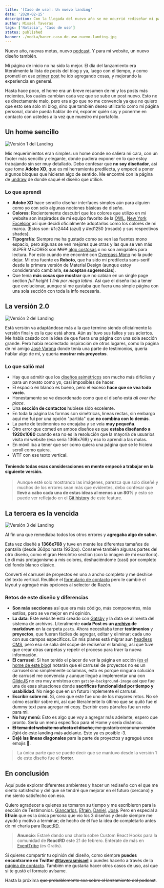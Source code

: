 ```yaml
---
title: '[Caso de uso]: Un nuevo landing'
date: '2020-02-15'
description: Con la llegada del nuevo año se me ocurrió rediseñar mi página de inicio (otra vez) pero ahora con un enfoque diferente. En este breve post, explico mi proceso creativo y como ha ido evolucionando la página de inicio.
author: Misael Taveras
tags: ['Noticia', 'Caso de uso']
status: published
banner: ./media/baner-caso-de-uso-nuevo-landing.jpg
---
```


Nuevo año, nuevas metas, nuevo [podcast](/blog/anunciando-mi-podcast). Y para mí website, un nuevo diseño también.

Mi página de inicio no ha sido la mejor. El día del lanzamiento era literalmente la lista de posts del blog y ya, luego con el tiempo, y como prometí en ese [primer post](/blog/lanzando-mi-página-hoy) he ido agregando cosas, y mejorando la experiencia en general.

Hasta hace poco, el home era un breve resumen de mí y los posts más recientes, los cuales cambian cada vez que se sube un post nuevo. Esto no es directamente malo, pero era algo que no me convencía ya que no quiero que esto sea solo mi blog, sino que también deseo utilizarlo como mi página personal, donde pueda hablar de mí, exponer quién soy y ponerme en contacto con ustedes a la vez que muestro mi portafolio.

## Un home sencillo

![Versión 1 del Landing](./media/landing-taverasmisael-v1-web.jpg)

Mis requerimientos eran simples: un home donde no saliera mi cara, con un footer más sencillo y elegante, donde pudiera exponer en lo que estoy trabajando sin ser muy detallado.
Debo confesar que **no soy diseñador**, así que tome **Adobe XD**, que es mi herramienta predilecta, y empecé a poner algunos bloques que hicieran algo de sentido. Me encontré con la página de [undraw](https://undraw.co/) de donde saqué el diseño que utilicé.

### Lo que aprendí

* **Adobe XD** hace sencillo diseñar interfaces simples aún para alguien como yo con solo algunas nociones básicas de diseño.
* **Colores**: Recientemente descubrí que los colores que utilizo en mi website son inspirados de mi equipo favorito de la [OWL](https://overwatchleague.com/en-us), [New York Excelsior](https://twitter.com/nyxl) así que decidí oficialmente adoptarlos como los colores de mi marca. (Estos son: #1c2444 (azul) y #ed1250 (rosado) y sus respectivos shades).
* **Tipografía**: Siempre me ha gustado como se ven las fuentes mono espacio, pero algunas se ven mejores que otras y las que se ven más SUPER MEJORES son ~~MUY~~ [algo costosas](https://www.typography.com/fonts/operator/overview) o no son amigables para lectura. Por esto cuando me encontré con [Overpass Mono](https://fonts.google.com/specimen/Overpass+Mono) no la pude dejar. Mi otra fuente es **Roboto**, que ha sido mi predilecta sans-serif desde la primera versión de Material Design (aunque estoy considerando cambiarla, **se aceptan sugerencias**).
* Que tenía **más cosas que mostrar** que no cabían en un single page section *full height 1 link por mega latino*. Así que el diseño iba a tener que evolucionar, aunque si me gustaba que fuera una simple página con una sola sección con toda la info necesaria.

## La versión 2.0

![Versión 2 del Landing](./media/landing-taverasmisael-v2.jpg)

Está versión va adaptándose más a la que termino siendo oficialmente la versión final y es la que está ahora. Aún así tuvo sus fallos y sus aciertos.
Me había casado con la idea de que fuera una página con una sola sección grande. Pero había recolectado inspiración de otros lugares, como la página de mi amigo [José Varona](https://jvarona.tech/) donde tenía una parte de testimonios, quería hablar algo de mí, y quería **mostrar mis proyectos**.

### Lo que salió mal

* Hay que admitir que los [diseños asimétricos](https://cssdesignawards.com/sites/em-lyon-junior-conseil/35904/) son mucho más difíciles y para un novato como yo, casi imposibles de hacer.
* El espacio en blanco es bueno, pero el exceso **hace que se vea todo vacío.**
* Honestamente se ve desordenado como que el diseño está _all over the place_.
* Una **sección de contactos** hubiese sido excelente.
* En toda la página las formas son simétricas, lineas rectas, sin embargo aquí me fui por una opción "partida" que **no combina con lo demás**.
* La parte de testimonios no encajaba y se veía **muy pequeña**.
* Otro error que cometí en ambos diseños es que **estaba diseñando a 1920x1080** cuando esa no es la resolución que la mayoría de usuarios visita mi website (esa sería 1366x768) y eso lo aprendí a las malas.
* En móvil iba a tener que ser como quiera una página que se le hiciera scroll como quiera.
* WTF con ese texto vertical.

#### Teniendo todas esas consideraciones en mente empecé a trabajar en la siguiente versión.

> Aunque esté solo mostrando las imágenes, parezca que solo diseñé y muchos de los errores sean más que evidentes, debo confesar que **llevé a cabo cada una de estas ideas al menos a un 80%** y esto se puede ver reflejado en el [Git history](https://github.com/taverasmisael/taverasmisael/pull/38/commits) de este feature.

## La tercera es la vencida

![Versión 3 del Landing](./media/landing-taverasmisael-v3.jpg)

Al fin una que remediaba todos los otros errores y **agregaba algo de sabor.**

Esta vez diseñé a **1366x768** y tuve en mente los diferentes tamaños de pantalla (desde 360px hasta 1920px). Conservé también algunas partes del otro diseño, como el gran HeroIntro section (con la imagen de mi escritorio). Le di más protagonismo a mis colores, deshaciéndome (casi) por completo del fondo blanco clásico.

Convertí el carrusel de proyectos en uno a ancho completo y me deshice del texto vertical. Reutilicé el [formulario de contacto](/contacto) pero le cambié el layout y agregué más opciones al selector de Razón.

### Retos de este diseño y diferencias

* **Son más secciones** así que era más código, más componentes, más estilos, pero se ve mejor en mi opinión.
* **La data**: Este website está creado con [Gatsby](https://www.gatsbyjs.org/showcase/taverasmisael.com) y  la data se alimenta del sistema de archivos. Literalmente **cada Post es un [archivo](https://github.com/taverasmisael/taverasmisael/tree/master/posts) de markdown** en la carpeta `posts`. Ahora necesitaba tener **testimonios** y **proyectos**, que fueran fáciles de agregar, editar y eliminar; cada uno con sus campos especificos. En mis planes está migrar aun [headless CMS](https://css-tricks.com/a-headless-cms-for-you-and-your-web-development-agency/), pero eso se salía del scope de rediseñar el landing, así que tuve que crear otras carpetas y repetir el proceso para traer la nueva información.
* **El carrusel**: Si han tenido el placer de ver la página en acción ([es el home de este blog](/)) notarán que el carrusel de proyectos no es un carrusel sino simplemente columnas, esto es porque ninguna solución de carrusel me convencía y aunque llegué a implementar una con [GlideJS](https://glidejs.com/docs/) no era muy amistosa con `gatsby-background-image` así que fue una de esas situaciones donde **sacrificas funcionalidad por tiempo y usabilidad**. No niego que en un futuro implemente el carrusel.
* **Escribir sobre mí.** Sí, creo que este fue uno de los mayores retos. No sé cómo escribir sobre mi, así que literalmente lo último que se quitó fue el dummy text para agregar mi copy. Escribir esos párrafos fue un reto para mi.
* **No hay menú**: Esto es algo que voy a agregar más adelante, espero que pronto. Sería un menú específico para el Home y sería dinámico.
* ~~**El tema del website no afecta el diseño**, me gustaría crear una versión *light* de este landing más adelante.~~ Esto ya es posible :3.
* **Dejé las líneas diagonales** para la parte de proyectos y agregué unos emojis 👀.

> La única parte que se puede decir que se mantuvo desde la versión 1 de este diseño fue el **footer**.

## En conclusión

Aquí pude explorar diferentes ambientes y hacer un rediseño con el que me siento satisfecho y del que sé tendré que mejorar en el futuro (cercano) y me siento satisfecho con eso.

Quiero agradecer a quienes se tomaron su tiempo y me escribieron para la sección de Testimonios. [Giancarlos](https://github.com/giancastle), [Efraín](https://github.com/efraa), [Daniel](https://www.linkedin.com/in/danielthenm/), [José](https://github.com/jvarona05). Pero en especial a **Efraín** que es la única persona que vio los 3 diseños y desde siempre me ayudó y motivó a terminar; de hecho de él fue la idea de completarlo antes de mi charla para [ReactRD.](https://github.com/React-rd)

> **Anuncio**: Estaré dando una charla sobre Custom React Hooks para la comunidad de **ReactRD** este 21 de febrero. Entérate de más en [EventTribe](https://www.eventbrite.com/e/better-components-with-custom-hooks-react-rd-tickets-93961847415) (es Gratis).

Si quieres compartir tu opinión del diseño, como siempre **puedes encontrarme en Twitter [@taverasmisael](https://twitter.com/taverasmisael)** o puedes hacerlo a través de la [página de contacto](/contacto). También me gustaría hacer otros casos de uso, así que si te gustó el formato avísame.

Hasta la próxima ~~que probablemente sea sobre el lanzamiento del podcast~~.

